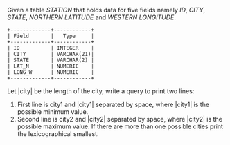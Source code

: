 Given a table _STATION_ that holds data for five fields namely _ID_, _CITY_, _STATE_, _NORTHERN LATITUDE_ and _WESTERN LONGITUDE_.

    +-------------+------------+
    | Field       |   Type     |
    +-------------+------------+
    | ID          | INTEGER    |
    | CITY        | VARCHAR(21)|
    | STATE       | VARCHAR(2) |
    | LAT_N       | NUMERIC    |
    | LONG_W      | NUMERIC    |
    +-------------+------------+ 

Let |city| be the length of the city, write a query to print two lines:
1. First line is city1 and |city1| separated by space, where |city1| is the possible minimum value.
2. Second line is city2 and |city2| separated by space, where |city2|  is the possible maximum value.
If there are more than one possible cities print the lexicographical smallest.